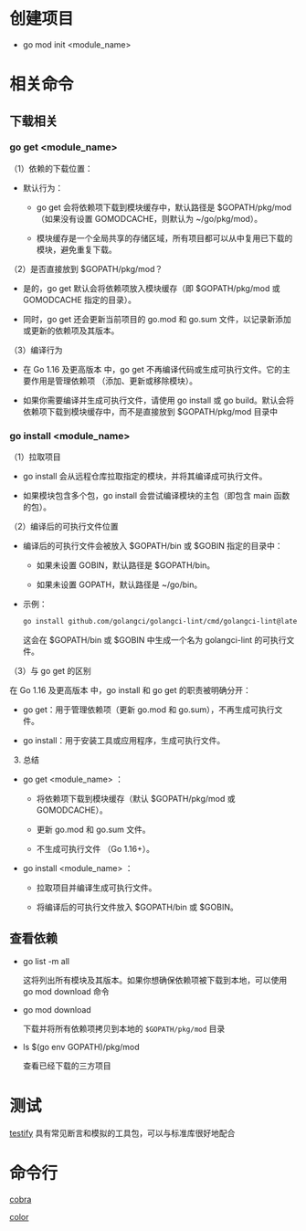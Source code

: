 # 创建项目

- go mod init <module_name>

# 相关命令

## 下载相关

### go get <module_name>

（1）依赖的下载位置：

- 默认行为：

  - go get 会将依赖项下载到模块缓存中，默认路径是 $GOPATH/pkg/mod（如果没有设置 GOMODCACHE，则默认为 ~/go/pkg/mod）。

  - 模块缓存是一个全局共享的存储区域，所有项目都可以从中复用已下载的模块，避免重复下载。

（2）是否直接放到 $GOPATH/pkg/mod？

- 是的，go get 默认会将依赖项放入模块缓存（即 $GOPATH/pkg/mod 或 GOMODCACHE 指定的目录）。

- 同时，go get 还会更新当前项目的 go.mod 和 go.sum 文件，以记录新添加或更新的依赖项及其版本。

（3）编译行为

- 在 Go 1.16 及更高版本 中，go get 不再编译代码或生成可执行文件。它的主要作用是管理依赖项 （添加、更新或移除模块）。

- 如果你需要编译并生成可执行文件，请使用 go install 或 go build。默认会将依赖项下载到模块缓存中，而不是直接放到 $GOPATH/pkg/mod 目录中

### go install <module_name>

（1）拉取项目

- go install 会从远程仓库拉取指定的模块，并将其编译成可执行文件。

- 如果模块包含多个包，go install 会尝试编译模块的主包（即包含 main 函数的包）。

（2）编译后的可执行文件位置

- 编译后的可执行文件会被放入 $GOPATH/bin 或 $GOBIN 指定的目录中：

  - 如果未设置 GOBIN，默认路径是 $GOPATH/bin。

  - 如果未设置 GOPATH，默认路径是 ~/go/bin。

- 示例：

  ```bash
  go install github.com/golangci/golangci-lint/cmd/golangci-lint@latest
  ```

  这会在 $GOPATH/bin 或 $GOBIN 中生成一个名为 golangci-lint 的可执行文件。

（3）与 go get 的区别

在 Go 1.16 及更高版本 中，go install 和 go get 的职责被明确分开：

- go get：用于管理依赖项（更新 go.mod 和 go.sum），不再生成可执行文件。

- go install：用于安装工具或应用程序，生成可执行文件。

3. 总结

- go get <module_name> ：

  - 将依赖项下载到模块缓存（默认 $GOPATH/pkg/mod 或 GOMODCACHE）。

  - 更新 go.mod 和 go.sum 文件。

  - 不生成可执行文件 （Go 1.16+）。

- go install <module_name> ：

  - 拉取项目并编译生成可执行文件。

  - 将编译后的可执行文件放入 $GOPATH/bin 或 $GOBIN。

## 查看依赖

- go list -m all

  这将列出所有模块及其版本。如果你想确保依赖项被下载到本地，可以使用 go mod download 命令

- go mod download

  下载并将所有依赖项拷贝到本地的 `$GOPATH/pkg/mod` 目录

- ls $(go env GOPATH)/pkg/mod

  查看已经下载的三方项目

# 测试

[testify](https://github.com/stretchr/testify) 具有常见断言和模拟的工具包，可以与标准库很好地配合

# 命令行

[cobra](https://github.com/spf13/cobra)

[color](https://github.com/fatih/color)
